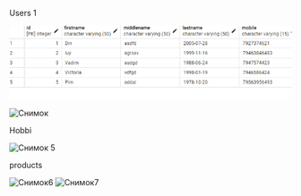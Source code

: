 Users 1

![image](https://raw.githubusercontent.com/Jsttta/Jsttta/main/Снимок%204.PNG)

![Снимок](https://github.com/Jsttta/Jsttta/assets/145556802/3cf5247e-dbff-463a-a04e-567eb2b6e0c8)

Hobbi

![Снимок 5](https://github.com/Jsttta/Jsttta/assets/145556802/1de1735a-904c-4833-8148-5f1b794e126f)

products

![Снимок6](https://github.com/Jsttta/Jsttta/assets/145556802/86057507-e087-4372-80af-331a29940c77)
![Снимок7](https://github.com/Jsttta/Jsttta/assets/145556802/89f1c039-656f-4011-ae9f-654e0922eb83)
